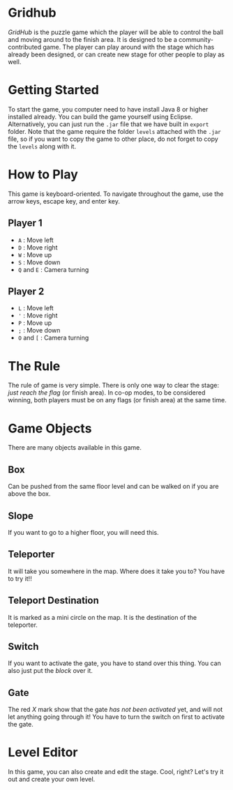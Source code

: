# Gridhub
_GridHub_ is the puzzle game which the player will be able to control the ball and moving around to the finish area. It is designed to be a community-contributed game.  The player can play around with the stage which has already been designed, or can create new stage for other people to play as well.

# Getting Started
To start the game, you computer need to have install Java 8 or higher installed already. You can build the game yourself using Eclipse. Alternatively, you can just run the `.jar` file that we have built in `export` folder. Note that the game require the folder `levels` attached with the `.jar` file, so if you want to copy the game to other place, do not forget to copy the `levels` along with it.

# How to Play
This game is keyboard-oriented. To navigate throughout the game, use the arrow keys, escape key, and enter key.

## Player 1
- `A` : Move left
- `D` : Move right
- `W` : Move up
- `S` : Move down
- `Q` and `E` : Camera turning

## Player 2
- `L` : Move left
- `'` : Move right
- `P` : Move up
- `;` : Move down
- `O` and `[` : Camera turning

# The Rule
The rule of game is very simple. There is only one way to clear the stage: *just reach the flag* (or finish area). In co-op modes, to be considered winning, both players must be on any flags (or finish area) at the same time.

# Game Objects

There are many objects available in this game.

## Box
Can be pushed from the same floor level and can be walked on if you are above the box.

## Slope
If you want to go to a higher floor, you will need this.
 
## Teleporter
It will take you somewhere in the map. Where does it take you to? You have to try it!!
 
## Teleport Destination
It is marked as a mini circle on the map. It is the destination of the teleporter.

## Switch
If you want to activate the gate, you have to stand over this thing. You can also just put the _block_ over it.

## Gate
The red *X* mark show that the gate *has not been activated* yet, and will not let anything going through it! You have to turn the switch on first to activate the gate.

# Level Editor
In this game, you can also create and edit the stage. Cool, right? Let's try it out and create your own level.
